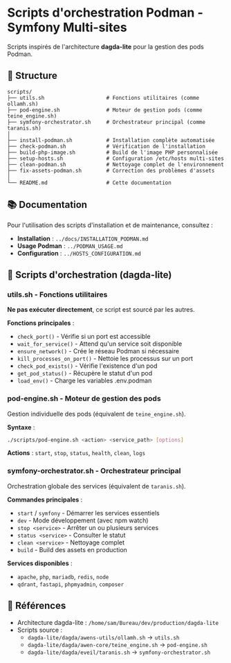 # Scripts d'orchestration Podman - Symfony Multi-sites

Scripts inspirés de l'architecture **dagda-lite** pour la gestion des pods Podman.

## 📁 Structure

```
scripts/
├── utils.sh                    # Fonctions utilitaires (comme ollamh.sh)
├── pod-engine.sh               # Moteur de gestion pods (comme teine_engine.sh)
├── symfony-orchestrator.sh     # Orchestrateur principal (comme taranis.sh)
│
├── install-podman.sh           # Installation complète automatisée
├── check-podman.sh             # Vérification de l'installation
├── build-php-image.sh          # Build de l'image PHP personnalisée
├── setup-hosts.sh              # Configuration /etc/hosts multi-sites
├── clean-podman.sh             # Nettoyage complet de l'environnement
├── fix-assets-podman.sh        # Correction des problèmes d'assets
│
└── README.md                   # Cette documentation
```

## 📚 Documentation

Pour l'utilisation des scripts d'installation et de maintenance, consultez :
- **Installation** : `../docs/INSTALLATION_PODMAN.md`
- **Usage Podman** : `../PODMAN_USAGE.md`
- **Configuration** : `../HOSTS_CONFIGURATION.md`

## 🔧 Scripts d'orchestration (dagda-lite)

### utils.sh - Fonctions utilitaires

**Ne pas exécuter directement**, ce script est sourcé par les autres.

**Fonctions principales** :
- `check_port()` - Vérifie si un port est accessible
- `wait_for_service()` - Attend qu'un service soit disponible
- `ensure_network()` - Crée le réseau Podman si nécessaire
- `kill_processes_on_port()` - Nettoie les processus sur un port
- `check_pod_exists()` - Vérifie l'existence d'un pod
- `get_pod_status()` - Récupère le statut d'un pod
- `load_env()` - Charge les variables .env.podman

### pod-engine.sh - Moteur de gestion des pods

Gestion individuelle des pods (équivalent de `teine_engine.sh`).

**Syntaxe** :
```bash
./scripts/pod-engine.sh <action> <service_path> [options]
```

**Actions** : `start`, `stop`, `status`, `health`, `clean`, `logs`

### symfony-orchestrator.sh - Orchestrateur principal

Orchestration globale des services (équivalent de `taranis.sh`).

**Commandes principales** :
- `start` / `symfony` - Démarrer les services essentiels
- `dev` - Mode développement (avec npm watch)
- `stop <service>` - Arrêter un ou plusieurs services
- `status <service>` - Consulter le statut
- `clean <service>` - Nettoyage complet
- `build` - Build des assets en production

**Services disponibles** :
- `apache`, `php`, `mariadb`, `redis`, `node`
- `qdrant`, `fastapi`, `phpmyadmin`, `composer`

## 🔗 Références

- Architecture dagda-lite : `/home/sam/Bureau/dev/production/dagda-lite`
- Scripts source :
  - `dagda-lite/dagda/awens-utils/ollamh.sh` → `utils.sh`
  - `dagda-lite/dagda/awen-core/teine_engine.sh` → `pod-engine.sh`
  - `dagda-lite/dagda/eveil/taranis.sh` → `symfony-orchestrator.sh`
